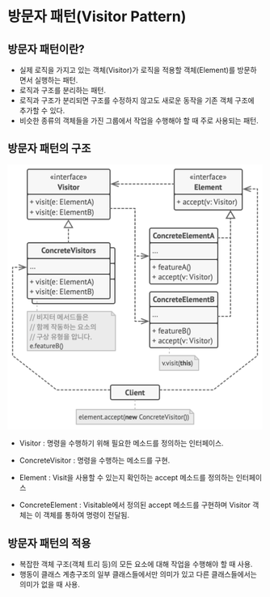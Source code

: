 # 방문자 패턴(Visitor Pattern)

## 방문자 패턴이란?

- 실제 로직을 가지고 있는 객체(Visitor)가 로직을 적용할 객체(Element)를 방문하면서 실행하는 패턴.
- 로직과 구조를 분리하는 패턴.
- 로직과 구조가 분리되면 구조를 수정하지 않고도 새로운 동작을 기존 객체 구조에 추가할 수 있다.
- 비슷한 종류의 객체들을 가진 그룹에서 작업을 수행해야 할 때 주로 사용되는 패턴.

## 방문자 패턴의 구조

![Visitor Pattern Structure](../../images/Visitor.png)

- Visitor
    : 명령을 수행하기 위해 필요한 메소드를 정의하는 인터페이스.

- ConcreteVisitor
    : 명령을 수행하는 메소드를 구현.

- Element
    : Visit을 사용할 수 있는지 확인하는 accept 메소드를 정의하는 인터페이스

- ConcreteElement
    : Visitable에서 정의된 accept 메소드를 구현하며 Visitor 객체는 이 객체를 통하여 명령이 전달됨.


## 방문자 패턴의 적용

- 복잡한 객체 구조(객체 트리 등)의 모든 요소에 대해 작업을 수행해야 할 때 사용.
- 행동이 클래스 계층구조의 일부 클래스들에서만 의미가 있고 다른 클래스들에서는 의미가 없을 때 사용.